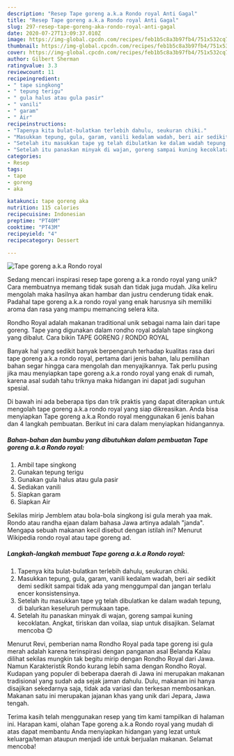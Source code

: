 ```yaml
---
description: "Resep Tape goreng a.k.a Rondo royal Anti Gagal"
title: "Resep Tape goreng a.k.a Rondo royal Anti Gagal"
slug: 297-resep-tape-goreng-aka-rondo-royal-anti-gagal
date: 2020-07-27T13:09:37.010Z
image: https://img-global.cpcdn.com/recipes/feb1b5c8a3b97fb4/751x532cq70/tape-goreng-aka-rondo-royal-foto-resep-utama.jpg
thumbnail: https://img-global.cpcdn.com/recipes/feb1b5c8a3b97fb4/751x532cq70/tape-goreng-aka-rondo-royal-foto-resep-utama.jpg
cover: https://img-global.cpcdn.com/recipes/feb1b5c8a3b97fb4/751x532cq70/tape-goreng-aka-rondo-royal-foto-resep-utama.jpg
author: Gilbert Sherman
ratingvalue: 3.3
reviewcount: 11
recipeingredient:
- " tape singkong"
- " tepung terigu"
- " gula halus atau gula pasir"
- " vanili"
- " garam"
- " Air"
recipeinstructions:
- "Tapenya kita bulat-bulatkan terlebih dahulu, seukuran chiki."
- "Masukkan tepung, gula, garam, vanili kedalam wadah, beri air sedikit demi sedikit sampai tidak ada yang menggumpal dan jangan terlalu encer konsistensinya."
- "Setelah itu masukkan tape yg telah dibulatkan ke dalam wadah tepung, di balurkan keseluruh permukaan tape."
- "Setelah itu panaskan minyak di wajan, goreng sampai kuning kecoklatan. Angkat, tiriskan dan voilaa, siap untuk disajikan. Selamat mencoba 😊"
categories:
- Resep
tags:
- tape
- goreng
- aka

katakunci: tape goreng aka 
nutrition: 115 calories
recipecuisine: Indonesian
preptime: "PT40M"
cooktime: "PT43M"
recipeyield: "4"
recipecategory: Dessert

---
```



![Tape goreng a.k.a Rondo royal](https://img-global.cpcdn.com/recipes/feb1b5c8a3b97fb4/751x532cq70/tape-goreng-aka-rondo-royal-foto-resep-utama.jpg)

Sedang mencari inspirasi resep tape goreng a.k.a rondo royal yang unik? Cara membuatnya memang tidak susah dan tidak juga mudah. Jika keliru mengolah maka hasilnya akan hambar dan justru cenderung tidak enak. Padahal tape goreng a.k.a rondo royal yang enak harusnya sih memiliki aroma dan rasa yang mampu memancing selera kita.

Rondho Royal adalah makanan traditional unik sebagai nama lain dari tape goreng. Tape yang digunakan dalam rondho royal adalah tape singkong yang dibalut. Cara bikin TAPE GORENG / RONDO ROYAL

Banyak hal yang sedikit banyak berpengaruh terhadap kualitas rasa dari tape goreng a.k.a rondo royal, pertama dari jenis bahan, lalu pemilihan bahan segar hingga cara mengolah dan menyajikannya. Tak perlu pusing jika mau menyiapkan tape goreng a.k.a rondo royal yang enak di rumah, karena asal sudah tahu triknya maka hidangan ini dapat jadi suguhan spesial.


Di bawah ini ada beberapa tips dan trik praktis yang dapat diterapkan untuk mengolah tape goreng a.k.a rondo royal yang siap dikreasikan. Anda bisa menyiapkan Tape goreng a.k.a Rondo royal menggunakan 6 jenis bahan dan 4 langkah pembuatan. Berikut ini cara dalam menyiapkan hidangannya.

<!--inarticleads1-->

##### Bahan-bahan dan bumbu yang dibutuhkan dalam pembuatan Tape goreng a.k.a Rondo royal:

1. Ambil  tape singkong
1. Gunakan  tepung terigu
1. Gunakan  gula halus atau gula pasir
1. Sediakan  vanili
1. Siapkan  garam
1. Siapkan  Air


Sekilas mirip Jemblem atau bola-bola singkong isi gula merah yaa mak. Rondo atau randha ejaan dalam bahasa Jawa artinya adalah &#34;janda&#34;. Mengapa sebuah makanan kecil disebut dengan istilah ini? Menurut Wikipedia rondo royal atau tape goreng ad. 

<!--inarticleads2-->

##### Langkah-langkah membuat Tape goreng a.k.a Rondo royal:

1. Tapenya kita bulat-bulatkan terlebih dahulu, seukuran chiki.
1. Masukkan tepung, gula, garam, vanili kedalam wadah, beri air sedikit demi sedikit sampai tidak ada yang menggumpal dan jangan terlalu encer konsistensinya.
1. Setelah itu masukkan tape yg telah dibulatkan ke dalam wadah tepung, di balurkan keseluruh permukaan tape.
1. Setelah itu panaskan minyak di wajan, goreng sampai kuning kecoklatan. Angkat, tiriskan dan voilaa, siap untuk disajikan. Selamat mencoba 😊


Menurut Revi, pemberian nama Rondho Royal pada tape goreng isi gula merah adalah karena terinspirasi dengan panganan asal Belanda Kalau dilihat sekilas mungkin tak begitu mirip dengan Rondho Royal dari Jawa. Namun Karakteristik Rondo kurang lebih sama dengan Rondho Royal. Kudapan yang populer di beberapa daerah di Jawa ini merupakan makanan tradisional yang sudah ada sejak jaman dahulu. Dulu, makanan ini hanya disajikan sekedarnya saja, tidak ada variasi dan terkesan membosankan. Makanan satu ini merupakan jajanan khas yang unik dari Jepara, Jawa tengah. 

Terima kasih telah menggunakan resep yang tim kami tampilkan di halaman ini. Harapan kami, olahan Tape goreng a.k.a Rondo royal yang mudah di atas dapat membantu Anda menyiapkan hidangan yang lezat untuk keluarga/teman ataupun menjadi ide untuk berjualan makanan. Selamat mencoba!

